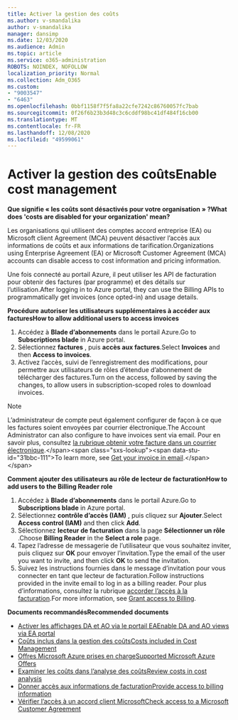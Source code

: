 ```yaml
---
title: Activer la gestion des coûts
ms.author: v-smandalika
author: v-smandalika
manager: dansimp
ms.date: 12/03/2020
ms.audience: Admin
ms.topic: article
ms.service: o365-administration
ROBOTS: NOINDEX, NOFOLLOW
localization_priority: Normal
ms.collection: Adm_O365
ms.custom:
- "9003547"
- "6463"
ms.openlocfilehash: 0bbf1158f7f5fa8a22cfe7242c86760057fc7bab
ms.sourcegitcommit: 0f26f6b23b3d48c3c6cddf98bc41df484f16cb00
ms.translationtype: MT
ms.contentlocale: fr-FR
ms.lasthandoff: 12/08/2020
ms.locfileid: "49599061"
---
```

# <a name="enable-cost-management"></a><span data-ttu-id="31bbc-102">Activer la gestion des coûts</span><span class="sxs-lookup"><span data-stu-id="31bbc-102">Enable cost management</span></span>

<span data-ttu-id="31bbc-103">**Que signifie « les coûts sont désactivés pour votre organisation » ?**</span><span class="sxs-lookup"><span data-stu-id="31bbc-103">**What does 'costs are disabled for your organization' mean?**</span></span>

<span data-ttu-id="31bbc-104">Les organisations qui utilisent des comptes accord entreprise (EA) ou Microsoft client Agreement (MCA) peuvent désactiver l’accès aux informations de coûts et aux informations de tarification.</span><span class="sxs-lookup"><span data-stu-id="31bbc-104">Organizations using Enterprise Agreement (EA) or Microsoft Customer Agreement (MCA) accounts can disable access to cost information and pricing information.</span></span>

<span data-ttu-id="31bbc-105">Une fois connecté au portail Azure, il peut utiliser les API de facturation pour obtenir des factures (par programme) et des détails sur l’utilisation.</span><span class="sxs-lookup"><span data-stu-id="31bbc-105">After logging in to Azure portal, they can use the Billing APIs to programmatically get invoices (once opted-in) and usage details.</span></span>

<span data-ttu-id="31bbc-106">**Procédure autoriser les utilisateurs supplémentaires à accéder aux factures**</span><span class="sxs-lookup"><span data-stu-id="31bbc-106">**How to allow additional users to access invoices**</span></span>

1. <span data-ttu-id="31bbc-107">Accédez à **Blade d’abonnements** dans le portail Azure.</span><span class="sxs-lookup"><span data-stu-id="31bbc-107">Go to **Subscriptions blade** in Azure portal.</span></span>
2. <span data-ttu-id="31bbc-108">Sélectionnez **factures** , puis **accès aux factures**.</span><span class="sxs-lookup"><span data-stu-id="31bbc-108">Select **Invoices** and then **Access to invoices**.</span></span>
3. <span data-ttu-id="31bbc-109">Activez l’accès, suivi de l’enregistrement des modifications, pour permettre aux utilisateurs de rôles d’étendue d’abonnement de télécharger des factures.</span><span class="sxs-lookup"><span data-stu-id="31bbc-109">Turn on the access, followed by saving the changes, to allow users in subscription-scoped roles to download invoices.</span></span>

> [!NOTE]
> <span data-ttu-id="31bbc-110">L’administrateur de compte peut également configurer de façon à ce que les factures soient envoyées par courrier électronique.</span><span class="sxs-lookup"><span data-stu-id="31bbc-110">The Account Administrator can also configure to have invoices sent via email.</span></span> <span data-ttu-id="31bbc-111">Pour en savoir plus, consultez [la rubrique obtenir votre facture dans un courrier électronique](https://docs.microsoft.com/azure/cost-management-billing/manage/download-azure-invoice-daily-usage-date?).</span><span class="sxs-lookup"><span data-stu-id="31bbc-111">To learn more, see [Get your invoice in email](https://docs.microsoft.com/azure/cost-management-billing/manage/download-azure-invoice-daily-usage-date?).</span></span>

<span data-ttu-id="31bbc-112">**Comment ajouter des utilisateurs au rôle de lecteur de facturation**</span><span class="sxs-lookup"><span data-stu-id="31bbc-112">**How to add users to the Billing Reader role**</span></span>

1. <span data-ttu-id="31bbc-113">Accédez à **Blade d’abonnements** dans le portail Azure.</span><span class="sxs-lookup"><span data-stu-id="31bbc-113">Go to **Subscriptions blade** in Azure portal.</span></span>
2. <span data-ttu-id="31bbc-114">Sélectionnez **contrôle d’accès (IAM)** , puis cliquez sur **Ajouter**.</span><span class="sxs-lookup"><span data-stu-id="31bbc-114">Select **Access control (IAM)** and then click **Add**.</span></span>
3. <span data-ttu-id="31bbc-115">Sélectionnez **lecteur de facturation** dans la page **Sélectionner un rôle** .</span><span class="sxs-lookup"><span data-stu-id="31bbc-115">Choose **Billing Reader** in the **Select a role** page.</span></span>
4. <span data-ttu-id="31bbc-116">Tapez l’adresse de messagerie de l’utilisateur que vous souhaitez inviter, puis cliquez sur **OK** pour envoyer l’invitation.</span><span class="sxs-lookup"><span data-stu-id="31bbc-116">Type the email of the user you want to invite, and then click **OK** to send the invitation.</span></span>
5. <span data-ttu-id="31bbc-117">Suivez les instructions fournies dans le message d’invitation pour vous connecter en tant que lecteur de facturation.</span><span class="sxs-lookup"><span data-stu-id="31bbc-117">Follow instructions provided in the invite email to log in as a billing reader.</span></span> <span data-ttu-id="31bbc-118">Pour plus d’informations, consultez la rubrique [accorder l’accès à la facturation](https://docs.microsoft.com/azure/cost-management-billing/manage/manage-billing-access?WT.mc_id=Portal-Microsoft_Azure_Support#opt-in).</span><span class="sxs-lookup"><span data-stu-id="31bbc-118">For more information, see [Grant access to Billing](https://docs.microsoft.com/azure/cost-management-billing/manage/manage-billing-access?WT.mc_id=Portal-Microsoft_Azure_Support#opt-in).</span></span>

<span data-ttu-id="31bbc-119">**Documents recommandés**</span><span class="sxs-lookup"><span data-stu-id="31bbc-119">**Recommended documents**</span></span>

- [<span data-ttu-id="31bbc-120">Activer les affichages DA et AO via le portail EA</span><span class="sxs-lookup"><span data-stu-id="31bbc-120">Enable DA and AO views via EA portal</span></span>](https://docs.microsoft.com/azure/cost-management-billing/costs/assign-access-acm-data?WT.mc_id=Portal-Microsoft_Azure_Support#enable-access-to-costs-in-the-ea-portal)
- [<span data-ttu-id="31bbc-121">Coûts inclus dans la gestion des coûts</span><span class="sxs-lookup"><span data-stu-id="31bbc-121">Costs included in Cost Management</span></span>](https://docs.microsoft.com/azure/cost-management-billing/costs/understand-cost-mgt-data?WT.mc_id=Portal-Microsoft_Azure_Support#costs-included-in-cost-management)
- [<span data-ttu-id="31bbc-122">Offres Microsoft Azure prises en charge</span><span class="sxs-lookup"><span data-stu-id="31bbc-122">Supported Microsoft Azure Offers</span></span>](https://docs.microsoft.com/azure/cost-management-billing/costs/understand-cost-mgt-data?WT.mc_id=Portal-Microsoft_Azure_Support#supported-microsoft-azure-offers)
- [<span data-ttu-id="31bbc-123">Examiner les coûts dans l’analyse des coûts</span><span class="sxs-lookup"><span data-stu-id="31bbc-123">Review costs in cost analysis</span></span>](https://docs.microsoft.com/azure/cost-management-billing/costs/quick-acm-cost-analysis?WT.mc_id=Portal-Microsoft_Azure_Support&tabs=azure-portal#review-costs-in-cost-analysis)
- [<span data-ttu-id="31bbc-124">Donner accès aux informations de facturation</span><span class="sxs-lookup"><span data-stu-id="31bbc-124">Provide access to billing information</span></span>](https://docs.microsoft.com/azure/cost-management-billing/manage/manage-billing-access?WT.mc_id=Portal-Microsoft_Azure_Support)
- [<span data-ttu-id="31bbc-125">Vérifier l’accès à un accord client Microsoft</span><span class="sxs-lookup"><span data-stu-id="31bbc-125">Check access to a Microsoft Customer Agreement</span></span>](https://docs.microsoft.com/azure/cost-management-billing/manage/download-azure-invoice-daily-usage-date?WT.mc_id=Portal-Microsoft_Azure_Support#check-access-to-a-microsoft-customer-agreement)






